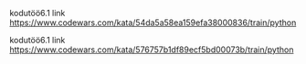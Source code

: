 kodutöö6.1 link https://www.codewars.com/kata/54da5a58ea159efa38000836/train/python

kodutöö6.1 link https://www.codewars.com/kata/576757b1df89ecf5bd00073b/train/python
